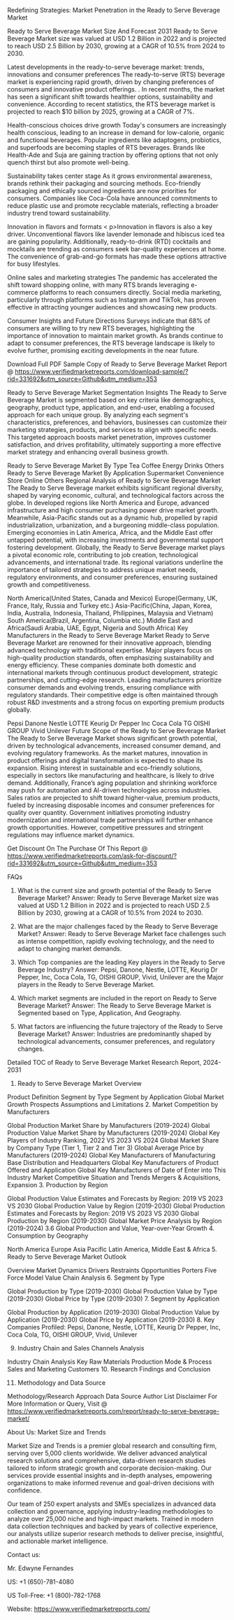 Redefining Strategies: Market Penetration in the Ready to Serve Beverage Market


Ready to Serve Beverage Market Size And Forecast 2031
Ready to Serve Beverage Market size was valued at USD 1.2 Billion in 2022 and is projected to reach USD 2.5 Billion by 2030, growing at a CAGR of 10.5% from 2024 to 2030.

Latest developments in the ready-to-serve beverage market: trends, innovations and consumer preferences
The ready-to-serve (RTS) beverage market is experiencing rapid growth, driven by changing preferences of consumers and innovative product offerings. . In recent months, the market has seen a significant shift towards healthier options, sustainability and convenience. According to recent statistics, the RTS beverage market is projected to reach $10 billion by 2025, growing at a CAGR of 7%.

Health-conscious choices drive growth
Today's consumers are increasingly health conscious, leading to an increase in demand for low-calorie, organic and functional beverages. Popular ingredients like adaptogens, probiotics, and superfoods are becoming staples of RTS beverages. Brands like Health-Ade and Suja are gaining traction by offering options that not only quench thirst but also promote well-being.

Sustainability takes center stage
As it grows environmental awareness, brands rethink their packaging and sourcing methods. Eco-friendly packaging and ethically sourced ingredients are now priorities for consumers. Companies like Coca-Cola have announced commitments to reduce plastic use and promote recyclable materials, reflecting a broader industry trend toward sustainability.

Innovation in flavors and formats
< p>Innovation in flavors is also a key driver. Unconventional flavors like lavender lemonade and hibiscus iced tea are gaining popularity. Additionally, ready-to-drink (RTD) cocktails and mocktails are trending as consumers seek bar-quality experiences at home. The convenience of grab-and-go formats has made these options attractive for busy lifestyles.

Online sales and marketing strategies
The pandemic has accelerated the shift toward shopping online, with many RTS brands leveraging e-commerce platforms to reach consumers directly. Social media marketing, particularly through platforms such as Instagram and TikTok, has proven effective in attracting younger audiences and showcasing new products.

Consumer Insights and Future Directions
Surveys indicate that 68% of consumers are willing to try new RTS beverages, highlighting the importance of innovation to maintain market growth. As brands continue to adapt to consumer preferences, the RTS beverage landscape is likely to evolve further, promising exciting developments in the near future.

Download Full PDF Sample Copy of Ready to Serve Beverage Market Report @ https://www.verifiedmarketreports.com/download-sample/?rid=331692&utm_source=Github&utm_medium=353

Ready to Serve Beverage Market Segmentation Insights
The Ready to Serve Beverage Market is segmented based on key criteria like demographics, geography, product type, application, and end-user, enabling a focused approach for each unique group. By analyzing each segment's characteristics, preferences, and behaviors, businesses can customize their marketing strategies, products, and services to align with specific needs. This targeted approach boosts market penetration, improves customer satisfaction, and drives profitability, ultimately supporting a more effective market strategy and enhancing overall business growth.

Ready to Serve Beverage Market By Type
Tea
Coffee
Energy Drinks
Others
Ready to Serve Beverage Market By Application
Supermarket
Convenience Store
Online
Others
Regional Analysis of Ready to Serve Beverage Market
The Ready to Serve Beverage market exhibits significant regional diversity, shaped by varying economic, cultural, and technological factors across the globe. In developed regions like North America and Europe, advanced infrastructure and high consumer purchasing power drive market growth. Meanwhile, Asia-Pacific stands out as a dynamic hub, propelled by rapid industrialization, urbanization, and a burgeoning middle-class population. Emerging economies in Latin America, Africa, and the Middle East offer untapped potential, with increasing investments and governmental support fostering development. Globally, the Ready to Serve Beverage market plays a pivotal economic role, contributing to job creation, technological advancements, and international trade. Its regional variations underline the importance of tailored strategies to address unique market needs, regulatory environments, and consumer preferences, ensuring sustained growth and competitiveness.

North America(United States, Canada and Mexico)
Europe(Germany, UK, France, Italy, Russia and Turkey etc.)
Asia-Pacific(China, Japan, Korea, India, Australia, Indonesia, Thailand, Philippines, Malaysia and Vietnam)
South America(Brazil, Argentina, Columbia etc.)
Middle East and Africa(Saudi Arabia, UAE, Egypt, Nigeria and South Africa)
Key Manufacturers in the Ready to Serve Beverage Market
Ready to Serve Beverage Market are renowned for their innovative approach, blending advanced technology with traditional expertise. Major players focus on high-quality production standards, often emphasizing sustainability and energy efficiency. These companies dominate both domestic and international markets through continuous product development, strategic partnerships, and cutting-edge research. Leading manufacturers prioritize consumer demands and evolving trends, ensuring compliance with regulatory standards. Their competitive edge is often maintained through robust R&D investments and a strong focus on exporting premium products globally.

Pepsi
Danone
Nestle
LOTTE
Keurig Dr Pepper
Inc
Coca Cola
TG
OISHI GROUP
Vivid
Unilever
Future Scope of the Ready to Serve Beverage Market
The Ready to Serve Beverage Market shows significant growth potential, driven by technological advancements, increased consumer demand, and evolving regulatory frameworks. As the market matures, innovation in product offerings and digital transformation is expected to shape its expansion. Rising interest in sustainable and eco-friendly solutions, especially in sectors like manufacturing and healthcare, is likely to drive demand. Additionally, France’s aging population and shrinking workforce may push for automation and AI-driven technologies across industries. Sales ratios are projected to shift toward higher-value, premium products, fueled by increasing disposable incomes and consumer preferences for quality over quantity. Government initiatives promoting industry modernization and international trade partnerships will further enhance growth opportunities. However, competitive pressures and stringent regulations may influence market dynamics.

Get Discount On The Purchase Of This Report @ https://www.verifiedmarketreports.com/ask-for-discount/?rid=331692&utm_source=Github&utm_medium=353

FAQs
1. What is the current size and growth potential of the Ready to Serve Beverage Market?
Answer: Ready to Serve Beverage Market size was valued at USD 1.2 Billion in 2022 and is projected to reach USD 2.5 Billion by 2030, growing at a CAGR of 10.5% from 2024 to 2030.

2. What are the major challenges faced by the Ready to Serve Beverage Market?
Answer: Ready to Serve Beverage Market face challenges such as intense competition, rapidly evolving technology, and the need to adapt to changing market demands.

3. Which Top companies are the leading Key players in the Ready to Serve Beverage Industry?
Answer: Pepsi, Danone, Nestle, LOTTE, Keurig Dr Pepper, Inc, Coca Cola, TG, OISHI GROUP, Vivid, Unilever are the Major players in the Ready to Serve Beverage Market.

4. Which market segments are included in the report on Ready to Serve Beverage Market?
Answer: The Ready to Serve Beverage Market is Segmented based on Type, Application, And Geography.

5. What factors are influencing the future trajectory of the Ready to Serve Beverage Market?
Answer: Industries are predominantly shaped by technological advancements, consumer preferences, and regulatory changes.

Detailed TOC of Ready to Serve Beverage Market Research Report, 2024-2031
1. Ready to Serve Beverage Market Overview

Product Definition
Segment by Type
Segment by Application
Global Market Growth Prospects
Assumptions and Limitations
2. Market Competition by Manufacturers

Global Production Market Share by Manufacturers (2019-2024)
Global Production Value Market Share by Manufacturers (2019-2024)
Global Key Players of Industry Ranking, 2022 VS 2023 VS 2024
Global Market Share by Company Type (Tier 1, Tier 2 and Tier 3)
Global Average Price by Manufacturers (2019-2024)
Global Key Manufacturers of Manufacturing Base Distribution and Headquarters
Global Key Manufacturers of Product Offered and Application
Global Key Manufacturers of Date of Enter into This Industry
Market Competitive Situation and Trends
Mergers & Acquisitions, Expansion
3. Production by Region

Global Production Value Estimates and Forecasts by Region: 2019 VS 2023 VS 2030
Global Production Value by Region (2019-2030)
Global Production Estimates and Forecasts by Region: 2019 VS 2023 VS 2030
Global Production by Region (2019-2030)
Global Market Price Analysis by Region (2019-2024) 3.6 Global Production and Value, Year-over-Year Growth
4. Consumption by Geography

North America
Europe
Asia Pacific
Latin America, Middle East & Africa
5. Ready to Serve Beverage Market Outlook

Overview
Market Dynamics
Drivers
Restraints
Opportunities
Porters Five Force Model
Value Chain Analysis 
6. Segment by Type

Global Production by Type (2019-2030)
Global Production Value by Type (2019-2030)
Global Price by Type (2019-2030)
7. Segment by Application

Global Production by Application (2019-2030)
Global Production Value by Application (2019-2030)
Global Price by Application (2019-2030)
8. Key Companies Profiled: Pepsi, Danone, Nestle, LOTTE, Keurig Dr Pepper, Inc, Coca Cola, TG, OISHI GROUP, Vivid, Unilever

9. Industry Chain and Sales Channels Analysis

Industry Chain Analysis
Key Raw Materials
Production Mode & Process
Sales and Marketing
Customers
10. Research Findings and Conclusion

11. Methodology and Data Source

Methodology/Research Approach
Data Source
Author List
Disclaimer
For More Information or Query, Visit @ https://www.verifiedmarketreports.com/report/ready-to-serve-beverage-market/

About Us: Market Size and Trends

Market Size and Trends is a premier global research and consulting firm, serving over 5,000 clients worldwide. We deliver advanced analytical research solutions and comprehensive, data-driven research studies tailored to inform strategic growth and corporate decision-making. Our services provide essential insights and in-depth analyses, empowering organizations to make informed revenue and goal-driven decisions with confidence.

Our team of 250 expert analysts and SMEs specializes in advanced data collection and governance, applying industry-leading methodologies to analyze over 25,000 niche and high-impact markets. Trained in modern data collection techniques and backed by years of collective experience, our analysts utilize superior research methods to deliver precise, insightful, and actionable market intelligence.

Contact us:

Mr. Edwyne Fernandes

US: +1 (650)-781-4080

US Toll-Free: +1 (800)-782-1768

Website: https://www.verifiedmarketreports.com/

